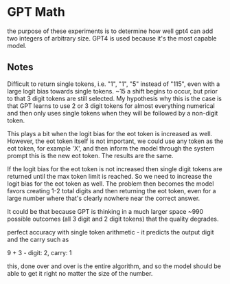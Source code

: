 # GPT Math

the purpose of these experiments is to determine how well gpt4 can add two integers of arbitrary size. GPT4 is used because it's the most capable model.

## Notes

Difficult to return single tokens, i.e. "1", "1", "5" instead of "115", even with a large logit bias towards single tokens. ~15 a shift begins to occur, but prior to that 3 digit tokens are still selected. My hypothesis why this is the case is that GPT learns to use 2 or 3 digit tokens for almost everything numerical and then only uses single tokens when they will be followed by a non-digit token.

This plays a bit when the logit bias for the eot token is increased as well. However, the eot token itself is not important, we could use any token as the eot token, for example 'X', and then inform the model through the system prompt this is the new eot token. The results are the same.

If the logit bias for the eot token is not increased then single digit tokens are returned until the max token limit is reached. So we need to increase the logit bias for the eot token as well. The problem then becomes the model favors creating 1-2 total digits and then returning the eot token, even for a large number where that's clearly nowhere near the correct answer.

It could be that because GPT is thinking in a much larger space ~990 possible outcomes (all 3 digit and 2 digit tokens) that the quality degrades.

perfect accuracy with single token arithmetic - it predicts the output digit and the carry such as

9 + 3 - digit: 2, carry: 1

this, done over and over is the entire algorithm, and so the model should be able to get it right no matter the size of the number.
